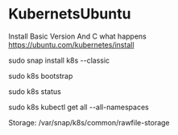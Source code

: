 # KubernetsUbuntu
Install Basic Version And C what happens
https://ubuntu.com/kubernetes/install


sudo snap install k8s --classic

sudo k8s bootstrap

sudo k8s status

sudo k8s kubectl get all --all-namespaces

Storage: /var/snap/k8s/common/rawfile-storage
